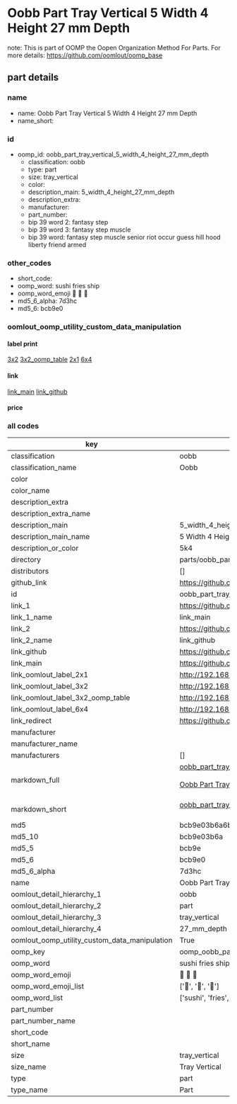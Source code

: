 # Oobb Part Tray Vertical 5 Width 4 Height 27 mm Depth  

note: This is part of OOMP the Oopen Organization Method For Parts. For more details: https://github.com/oomlout/oomp_base

##  part details
  







### name
* name: Oobb Part Tray Vertical 5 Width 4 Height 27 mm Depth
* name_short: 
### id
* oomp_id: oobb_part_tray_vertical_5_width_4_height_27_mm_depth
  * classification: oobb
  * type: part
  * size: tray_vertical
  * color: 
  * description_main: 5_width_4_height_27_mm_depth
  * description_extra: 
  * manufacturer: 
  * part_number: 
  * bip 39 word 2: fantasy step
  * bip 39 word 3: fantasy step muscle
  * bip 39 word: fantasy step muscle senior riot occur guess hill hood liberty friend armed

### other_codes
* short_code: 
* oomp_word: sushi fries ship
* oomp_word_emoji :sushi: :fries: :ship:
* md5_6_alpha: 7d3hc
* md5_6: bcb9e0






### oomlout_oomp_utility_custom_data_manipulation
#### label print
[3x2](http://192.168.1.245:1112/?label=oomp%207d3hc)
[3x2_oomp_table](http://192.168.1.108:1112/?label=oomp%207d3hc)
[2x1](http://192.168.1.242:1112/?label=oomp%207d3hc)
[6x4](http://192.168.1.55:1112/?label=oomp%207d3hc)    

#### link

[link_main](https://github.com/oomlout/oomlout_oomp_version_1_messy/tree/main/parts/oobb_part_tray_vertical_5_width_4_height_27_mm_depth) [link_github](https://github.com/oomlout/oomlout_oomp_version_1_messy/tree/main/parts/oobb_part_tray_vertical_5_width_4_height_27_mm_depth)                             

#### price







### all codes 
| key | value |  
| --- | --- |  
| classification | oobb |  
| classification_name | Oobb |  
| color |  |  
| color_name |  |  
| description_extra |  |  
| description_extra_name |  |  
| description_main | 5_width_4_height_27_mm_depth |  
| description_main_name | 5 Width 4 Height 27 mm Depth |  
| description_or_color | 5k4 |  
| directory | parts/oobb_part_tray_vertical_5_width_4_height_27_mm_depth |  
| distributors | [] |  
| github_link | https://github.com/oomlout/oomlout_oomp_part_src/tree/main/parts/oobb_part_tray_vertical_5_width_4_height_27_mm_depth |  
| id | oobb_part_tray_vertical_5_width_4_height_27_mm_depth |  
| link_1 | https://github.com/oomlout/oomlout_oomp_version_1_messy/tree/main/parts/oobb_part_tray_vertical_5_width_4_height_27_mm_depth |  
| link_1_name | link_main |  
| link_2 | https://github.com/oomlout/oomlout_oomp_version_1_messy/tree/main/parts/oobb_part_tray_vertical_5_width_4_height_27_mm_depth |  
| link_2_name | link_github |  
| link_github | https://github.com/oomlout/oomlout_oomp_version_1_messy/tree/main/parts/oobb_part_tray_vertical_5_width_4_height_27_mm_depth |  
| link_main | https://github.com/oomlout/oomlout_oomp_version_1_messy/tree/main/parts/oobb_part_tray_vertical_5_width_4_height_27_mm_depth |  
| link_oomlout_label_2x1 | http://192.168.1.242:1112/?label=oomp%207d3hc |  
| link_oomlout_label_3x2 | http://192.168.1.245:1112/?label=oomp%207d3hc |  
| link_oomlout_label_3x2_oomp_table | http://192.168.1.108:1112/?label=oomp%207d3hc |  
| link_oomlout_label_6x4 | http://192.168.1.55:1112/?label=oomp%207d3hc |  
| link_redirect | https://github.com/oomlout/oomlout_oomp_version_1_messy/tree/main/parts/oobb_part_tray_vertical_5_width_4_height_27_mm_depth |  
| manufacturer |  |  
| manufacturer_name |  |  
| manufacturers | [] |  
| markdown_full | [oobb_part_tray_vertical_5_width_4_height_27_mm_depth](none)<br>[](none)<br>[Oobb Part Tray Vertical 5 Width 4 Height 27 Mm Depth](none)<br><br> |  
| markdown_short | [oobb_part_tray_vertical_5_width_4_height_27_mm_depth](none)<br><br> |  
| md5 | bcb9e03b6a6bacee635d1c3b23355a98 |  
| md5_10 | bcb9e03b6a |  
| md5_5 | bcb9e |  
| md5_6 | bcb9e0 |  
| md5_6_alpha | 7d3hc |  
| name | Oobb Part Tray Vertical 5 Width 4 Height 27 mm Depth |  
| oomlout_detail_hierarchy_1 | oobb |  
| oomlout_detail_hierarchy_2 | part |  
| oomlout_detail_hierarchy_3 | tray_vertical |  
| oomlout_detail_hierarchy_4 | 27_mm_depth |  
| oomlout_oomp_utility_custom_data_manipulation | True |  
| oomp_key | oomp_oobb_part_tray_vertical_5_width_4_height_27_mm_depth |  
| oomp_word | sushi fries ship |  
| oomp_word_emoji | :sushi: :fries: :ship: |  
| oomp_word_emoji_list | [':sushi:', ':fries:', ':ship:'] |  
| oomp_word_list | ['sushi', 'fries', 'ship'] |  
| part_number |  |  
| part_number_name |  |  
| short_code |  |  
| short_name |  |  
| size | tray_vertical |  
| size_name | Tray Vertical |  
| type | part |  
| type_name | Part |  
